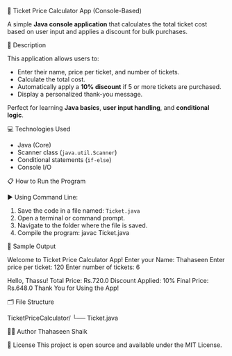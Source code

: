 🎫 Ticket Price Calculator App (Console-Based)

A simple **Java console application** that calculates the total ticket cost based on user input and applies a discount for bulk purchases.

🧾 Description

This application allows users to:

- Enter their name, price per ticket, and number of tickets.
- Calculate the total cost.
- Automatically apply a **10% discount** if 5 or more tickets are purchased.
- Display a personalized thank-you message.

Perfect for learning **Java basics**, **user input handling**, and **conditional logic**.

 💻 Technologies Used

- Java (Core)
- Scanner class (`java.util.Scanner`)
- Conditional statements (`if-else`)
- Console I/O


📋 How to Run the Program

▶️ Using Command Line:

1. Save the code in a file named: `Ticket.java`
2. Open a terminal or command prompt.
3. Navigate to the folder where the file is saved.
4. Compile the program:
   javac Ticket.java

🧪 Sample Output

Welcome to Ticket Price Calculator App!
Enter your Name: Thahaseen
Enter price per ticket: 120
Enter number of tickets: 6

Hello, Thassu!
Total Price: Rs.720.0
Discount Applied: 10%
Final Price: Rs.648.0
Thank You for Using the App!

🗂️ File Structure

TicketPriceCalculator/
└── Ticket.java

👩‍💻 Author
Thahaseen Shaik

📄 License
This project is open source and available under the MIT License.
